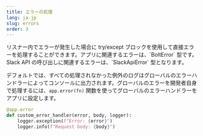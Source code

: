 ```yaml
---
title: エラーの処理
lang: ja-jp
slug: errors
order: 3
---
```


<div class="section-content">
リスナー内でエラーが発生した場合に try/except ブロックを使用して直接エラーを処理することができます。アプリに関連するエラーは、`BoltError` 型です。Slack API の呼び出しに関連するエラーは、`SlackApiError` 型となります。

デフォルトでは、すべての処理されなかった例外のログはグローバルのエラーハンドラーによってコンソールに出力されます。グローバルのエラーを開発者自身で処理するには、`app.error(fn)` 関数を使ってグローバルのエラーハンドラーをアプリに設定します。
</div>

```python
@app.error
def custom_error_handler(error, body, logger):
    logger.exception(f"Error: {error}")
    logger.info(f"Request body: {body}")
```